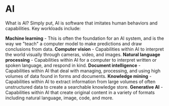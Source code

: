 # AI
What is AI?
Simply put, AI is software that imitates human behaviors and capabilities. Key workloads include:

**Machine learning** - This is often the foundation for an AI system, and is the way we "teach" a computer model to make predictions and draw conclusions from data.
**Computer vision** - Capabilities within AI to interpret the world visually through cameras, video, and images.
**Natural language processing** - Capabilities within AI for a computer to interpret written or spoken language, and respond in kind.
**Document intelligence** - Capabilities within AI that deal with managing, processing, and using high volumes of data found in forms and documents.
**Knowledge mining** - Capabilities within AI to extract information from large volumes of often unstructured data to create a searchable knowledge store.
**Generative AI** - Capabilities within AI that create original content in a variety of formats including natural language, image, code, and more.
